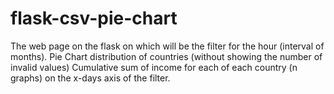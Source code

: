 # flask-csv-pie-chart
The web page on the flask on which will be the filter for the hour (interval of months). Pie Chart distribution of countries (without showing the number of invalid values) Cumulative sum of income for each of each country (n graphs) on the x-days axis of the filter.
